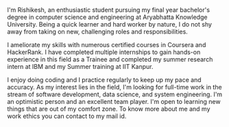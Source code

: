 I'm Rishikesh, an enthusiastic student pursuing my final year bachelor's degree in computer science and engineering at Aryabhatta Knowledge University. 
Being a quick learner and hard worker by nature, I do not shy away from taking on new, challenging roles and responsibilities.

I ameliorate my skills with numerous certified courses in Coursera and HackerRank.
I have completed multiple internships to gain hands-on experience in this field as a Trainee and completed my summer research intern at IBM and my Summer training at IIT Kanpur.

I enjoy doing coding and I practice regularly to keep up my pace and accuracy. 
As my interest lies in the field, I'm looking for full-time work in the stream of software development, data science, and system engineering. 
I'm an optimistic person and an excellent team player. 
I'm open to learning new things that are out of my comfort zone.
To know more about me and my work ethics you can contact to my mail id.
